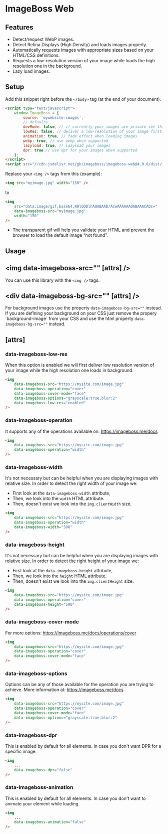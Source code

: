 # ImageBoss Web

## Features
* Detect/request WebP images.
* Detect Retina Displays (High Density) and loads images properly.
* Automatically requests images with appropriate sizes based on your HTML/CSS definitions.
* Requests a low-resolution version of your image while loads the high resolution one in the background.
* Lazy load images.


## Setup
Add this snippet right before the `</body>` tag (at the end of your document).
```html
<script type="text/javascript">
    window.ImageBoss = {
        source: 'mywebsite-images',
        // defaults
        devMode: false, // if currently your images are private set this to true to disable the library.
        lowRes: false, // deliver a low-resolution of your image first.
        animation: true, // fade effect when loading images
        webp: true, // use webp when supported
        lazyload: true, // lazyload your images
        dpr: true // use dpr for your images when supported
    };
</script>
<script src="//cdn.jsdelivr.net/gh/imageboss/imageboss-web@4.0.0/dist/imageboss.min.js" type="text/javascript"></script>
```

Replace your `<img />` tags from this (example):
```html
<img src="myimage.jpg" width="150" />
```
to
```html
<img
    src="data:image/gif;base64,R0lGODlhAQABAAD/ACwAAAAAAQABAAACADs="
    data-imageboss-src="myimage.jpg"
    width="150"
/>
```

* The transparent gif will help you validate your HTML and prevent the browser to load the default image “not found”.

## Usage
## <img data-imageboss-src="" [attrs] />
You can use this library with the `<img />` tags.
## <div data-imageboss-bg-src="" [attrs] />
For background images use the property `data-imageboss-bg-src=""` instead. If you are defining your background on your CSS just remove the propery ´background-image´ from your CSS and use the html property `data-imageboss-bg-src=""` instead.

## [attrs]
### data-imageboss-low-res
When this option is enabled we will first deliver low resolution version of your image while the high resolution one loads in background.
```html
<img
    data-imageboss-src="https://mysite.com/image.jpg"
    data-imageboss-operation="cover"
    data-imageboss-cover-mode="face"
    data-imageboss-options="grayscale:true,blur:2"
    data-imageboss-low-res="enabled"
/>
```
### data-imageboss-operation
It supports any of the operations available on: https://imageboss.me/docs
```html
<img
    data-imageboss-src="https://mysite.com/image.jpg"
    data-imageboss-operation="width"
/>
```
### data-imageboss-width
It's not necessary but can be helpful when you are displaying images with relative size.
In order to detect the right width of your image we:

* First look at the `data-imageboss-width` attribute,
* Then, we look into the `width` HTML attribute.
* Then, doesn't exist we look into the `img.clientWidth` size.

```html
<img
    data-imageboss-src="https://mysite.com/image.jpg"
    data-imageboss-operation="width"
    data-imageboss-width="500"
/>
```

### data-imageboss-height
It's not necessary but can be helpful when you are displaying images with relative size.
In order to detect the right height of your image we:

* First look at the `data-imageboss-height` attribute,
* Then, we look into the `height` HTML attribute.
* Then, doesn't exist we look into the `img.clientHeight` size.

```html
<img
    data-imageboss-src="https://mysite.com/image.jpg"
    data-imageboss-operation="cover"
    data-imageboss-height="500"
/>
```

### data-imageboss-cover-mode
For more options: https://imageboss.me/docs/operations/cover
```html
<img
    data-imageboss-src="https://mysite.com/image.jpg"
    data-imageboss-operation="cover"
    data-imageboss-cover-mode="face"
/>
```
### data-imageboss-options
Options can be any of those available for the operation you are trying to achieve. More information at: https://imageboss.me/docs
```html
<img
    data-imageboss-src="https://mysite.com/image.jpg"
    data-imageboss-operation="cover"
    data-imageboss-cover-mode="face"
    data-imageboss-options="grayscale:true,blur:2"
/>
```

### data-imageboss-dpr
This is enabled by default for all elements. In case you don't want DPR for a specific image.
```html
<img
    ...
    data-imageboss-dpr="false"
/>
```
### data-imageboss-animation
This is enabled by default for all elements. In case you don't want to animate your element while loading.
```html
<img
    ...
    data-imageboss-animation="false"
/>
```

